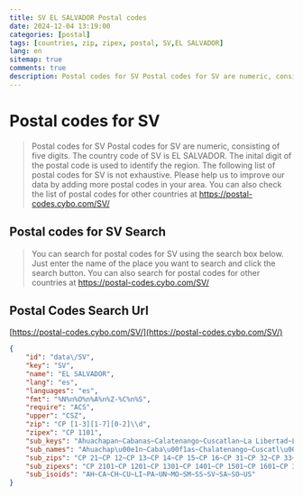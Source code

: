 ```yaml
---
title: SV EL SALVADOR Postal codes 
date: 2024-12-04 13:19:00
categories: [postal]
tags: [countries, zip, zipex, postal, SV,EL SALVADOR]
lang: en
sitemap: true
comments: true
description: Postal codes for SV Postal codes for SV are numeric, consisting of five digits. The country code of SV is EL SALVADOR. The inital digit of the postal code is used to identify the region. The following list of postal codes for SV is not exhaustive. Please help us to improve our data by adding more postal codes in your area. You can also check the list of postal codes for other countries at https://postal-codes.cybo.com/SV/
---
```


# Postal codes for SV
> Postal codes for SV Postal codes for SV are numeric, consisting of five digits. The country code of SV is EL SALVADOR. The inital digit of the postal code is used to identify the region. The following list of postal codes for SV is not exhaustive. Please help us to improve our data by adding more postal codes in your area. You can also check the list of postal codes for other countries at https://postal-codes.cybo.com/SV/

## Postal codes for SV Search 
> You can search for postal codes for SV using the search box below. Just enter the name of the place you want to search and click the search button. You can also search for postal codes for other countries at https://postal-codes.cybo.com/SV/

## Postal Codes Search Url

[https://postal-codes.cybo.com/SV/](https://postal-codes.cybo.com/SV/)
```json
{
    "id": "data\/SV",
    "key": "SV",
    "name": "EL SALVADOR",
    "lang": "es",
    "languages": "es",
    "fmt": "%N%n%O%n%A%n%Z-%C%n%S",
    "require": "ACS",
    "upper": "CSZ",
    "zip": "CP [1-3][1-7][0-2]\\d",
    "zipex": "CP 1101",
    "sub_keys": "Ahuachapan~Cabanas~Calatenango~Cuscatlan~La Libertad~La Paz~La Union~Morazan~San Miguel~San Salvador~San Vicente~Santa Ana~Sonsonate~Usulutan",
    "sub_names": "Ahuachap\u00e1n~Caba\u00f1as~Chalatenango~Cuscatl\u00e1n~La Libertad~La Paz~La Uni\u00f3n~Moraz\u00e1n~San Miguel~San Salvador~San Vicente~Santa Ana~Sonsonate~Usulut\u00e1n",
    "sub_zips": "CP 21~CP 12~CP 13~CP 14~CP 15~CP 16~CP 31~CP 32~CP 33~CP 11~CP 17~CP 22~CP 23~CP 34",
    "sub_zipexs": "CP 2101~CP 1201~CP 1301~CP 1401~CP 1501~CP 1601~CP 3101~CP 3201~CP 3301~CP 1101~CP 1701~CP 2201~CP 2301~CP 3401",
    "sub_isoids": "AH~CA~CH~CU~LI~PA~UN~MO~SM~SS~SV~SA~SO~US"
}
```
